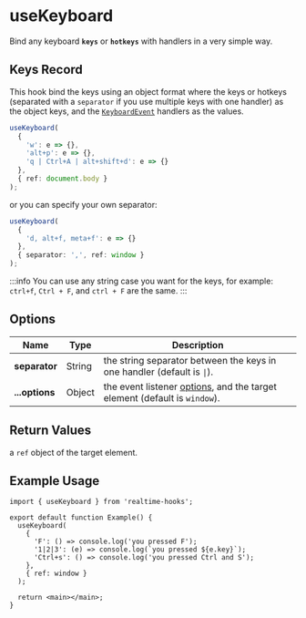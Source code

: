 # useKeyboard

Bind any keyboard **`keys`** or **`hotkeys`** with handlers in a very simple way.

## Keys Record

This hook bind the keys using an object format where the keys or hotkeys (separated with a `separator` if you use multiple keys with one handler) as the object keys, and the [`KeyboardEvent`](https://developer.mozilla.org/en-US/docs/Web/API/KeyboardEvent) handlers as the values.

```ts
useKeyboard(
  {
    'w': e => {},
    'alt+p': e => {},
    'q | Ctrl+A | alt+shift+d': e => {}
  },
  { ref: document.body }
);
```

or you can specify your own separator:

```ts
useKeyboard(
  {
    'd, alt+f, meta+f': e => {}
  },
  { separator: ',', ref: window }
);
```

:::info
You can use any string case you want for the keys, for example:
`ctrl+f`, `Ctrl + F`, and `ctrl + F` are the same.
:::

## Options

| Name           | Type   | Description                                                                                                   |
| -------------- | ------ | ------------------------------------------------------------------------------------------------------------- |
| **separator**  | String | the string separator between the keys in one handler (default is `\|`).                                       |
| **...options** | Object | the event listener [options](./useEventListener.md#parameters), and the target element (default is `window`). |

## Return Values

a `ref` object of the target element.

## Example Usage

```tsx
import { useKeyboard } from 'realtime-hooks';

export default function Example() {
  useKeyboard(
    {
      'F': () => console.log('you pressed F');
      '1|2|3': (e) => console.log(`you pressed ${e.key}`);
      'Ctrl+s': () => console.log('you pressed Ctrl and S');
    },
    { ref: window }
  );

  return <main></main>;
}
```
